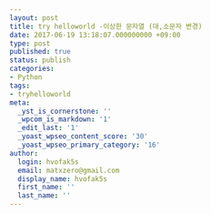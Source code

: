 ```yaml
---
layout: post
title: try helloworld -이상한 문자열 (대,소문자 변경)
date: 2017-06-19 13:18:07.000000000 +09:00
type: post
published: true
status: publish
categories:
- Python
tags:
- tryhelloworld
meta:
  _yst_is_cornerstone: ''
  _wpcom_is_markdown: '1'
  _edit_last: '1'
  _yoast_wpseo_content_score: '30'
  _yoast_wpseo_primary_category: '16'
author:
  login: hvofak5s
  email: matxzero@gmail.com
  display_name: hvofak5s
  first_name: ''
  last_name: ''
---
```

<p><script src="https://gist.github.com/nck2/521d36ceab6f70568a3a199ffee263a4.js"></script></p>
